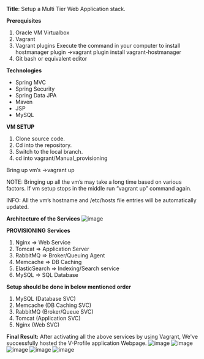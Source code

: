 **Title**: Setup a Multi Tier Web Application stack.

**Prerequisites**
1. Oracle VM Virtualbox
2. Vagrant
3. Vagrant plugins
   Execute the command in your computer to install hostmanager plugin
   ->vagrant plugin install vagrant-hostmanager
4. Git bash or equivalent editor

**Technologies**
- Spring MVC
- Spring Security
- Spring Data JPA
- Maven
- JSP
- MySQL

**VM SETUP**
1. Clone source code.
2. Cd into the repository.
3. Switch to the local branch.
4. cd into vagrant/Manual_provisioning

Bring up vm’s
->vagrant up

NOTE: Bringing up all the vm’s may take a long time based on various factors.
If vm setup stops in the middle run “vagrant up” command again.

INFO: All the vm’s hostname and /etc/hosts file entries will be automatically updated.

**Architecture of the Services**
![image](https://github.com/user-attachments/assets/0c5057cd-8666-4512-bd1e-abf970bf5082)

**PROVISIONING**
**Services**
1. Nginx => Web Service
2. Tomcat => Application Server
3. RabbitMQ => Broker/Queuing Agent
4. Memcache => DB Caching
5. ElasticSearch => Indexing/Search service
6. MySQL => SQL Database

**Setup should be done in below mentioned order**
1. MySQL (Database SVC)
2. Memcache (DB Caching SVC)
3. RabbitMQ (Broker/Queue SVC)
4. Tomcat (Application SVC)
5. Nginx (Web SVC)

**Final Result:**
After activating all the above services by using Vagrant, We've successfully hosted the V-Profile application Webpage.
![image](https://github.com/user-attachments/assets/90228965-1025-45cd-967d-49638c0e2597)
![image](https://github.com/user-attachments/assets/ec21c7d5-d71a-4ac0-b817-ddfb262bc7f1)
![image](https://github.com/user-attachments/assets/290a89a4-4900-4b8c-8124-e48a3c28e0a1)
![image](https://github.com/user-attachments/assets/57739a79-f17a-49b8-8e50-b76028d9bf51)
![image](https://github.com/user-attachments/assets/81fbe039-f614-4f74-8157-fe429ecc5f33)















  



